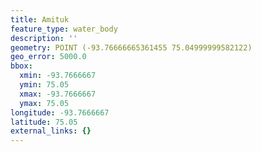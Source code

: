 ```yaml
---
title: Amituk
feature_type: water_body
description: ''
geometry: POINT (-93.76666665361455 75.04999999582122)
geo_error: 5000.0
bbox:
  xmin: -93.7666667
  ymin: 75.05
  xmax: -93.7666667
  ymax: 75.05
longitude: -93.7666667
latitude: 75.05
external_links: {}
---
```


